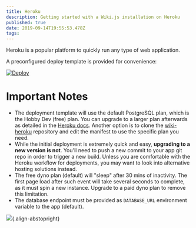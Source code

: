 ```yaml
---
title: Heroku
description: Getting started with a Wiki.js installation on Heroku
published: true
date: 2019-09-14T19:55:53.478Z
tags: 
---
```


Heroku is a popular platform to quickly run any type of web application.

A preconfigured deploy template is provided for convenience:

[![Deploy](https://www.herokucdn.com/deploy/button.svg)](https://heroku.com/deploy?template=https://github.com/requarks/wiki-heroku/tree/beta)

# Important Notes

- The deployment template will use the default PostgreSQL plan, which is the Hobby Dev (free) plan. You can upgrade to a larger plan afterwards as detailed in the [Heroku docs](https://devcenter.heroku.com/articles/updating-heroku-postgres-databases). Another option is to clone the [wiki-heroku](https://github.com/Requarks/wiki-heroku/tree/beta) repository and edit the manifest to use the specific plan you need.
- While the initial deployment is extremely quick and easy, **upgrading to a new version is not**. You'll need to push a new commit to your app git repo in order to trigger a new build. Unless you are comfortable with the Heroku workflow for deployments, you may want to look into alternative hosting solutions instead.
- The free dyno plan (default) will "sleep" after 30 mins of inactivity. The first page load after such event will take several seconds to complete, as it must spin a new instance. Upgrade to a paid dyno plan to remove this limitation.
- The database endpoint must be provided as `DATABASE_URL` environment variable to the app (default).

![](https://a.icons8.com/TgwPdfer/uNiaiQ/svg.svg){.align-abstopright}